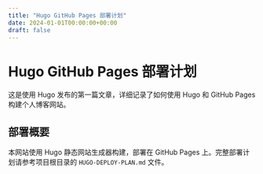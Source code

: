 ```yaml
---
title: "Hugo GitHub Pages 部署计划"
date: 2024-01-01T00:00:00+00:00
draft: false
---
```


# Hugo GitHub Pages 部署计划

这是使用 Hugo 发布的第一篇文章，详细记录了如何使用 Hugo 和 GitHub Pages 构建个人博客网站。

## 部署概要

本网站使用 Hugo 静态网站生成器构建，部署在 GitHub Pages 上。完整部署计划请参考项目根目录的 `HUGO-DEPLOY-PLAN.md` 文件。